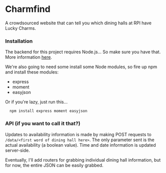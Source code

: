 # Charmfind
A crowdsourced website that can tell you which dining halls at RPI have Lucky Charms.

### Installation
The backend for this project requires Node.js... So make sure you have that. More information <a href = https://nodejs.org/en/download/package-manager/>here</a>.

We're also going to need some install some Node modules, so fire up npm and install these modules: 
* express
* moment
* easyjson

Or if you're lazy, just run this...

      npm install express moment easyjson
      
### API (if you want to call it that?)
Updates to availability information is made by making POST requests to ```/data/<first word of dining hall here>```.
The only parameter sent is the actual availability (a boolean value). Time and date information is updated server-side.

Eventually, I'll add routers for grabbing individual dining hall information, but for now, the entire JSON can be easily grabbed.
